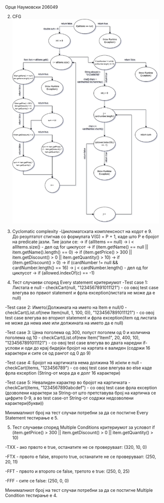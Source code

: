 Орце Наумовски 206049 

2. CFG
![Control Flow Graph](images/cfg.png)

3. Cyclomatic complexity
-Цикломатската комплексност на кодот е 9. До резултатот стигнав со формулата V(G) = P + 1,
 каде што P е бројот на predicate јазли. Тие јазли се:
 -> if (allItems == null)
 -> i < allItems.size() - дел од for циклусот
 -> if (item.getName() == null || item.getName().length() == 0)
 -> if (item.getPrice() > 300 || item.getDiscount() > 0 || item.getQuantity() > 10)
 -> if (item.getDiscount() > 0)
 -> if (cardNumber != null && cardNumber.length() == 16)
 -> j < cardNumber.length()  - дел од for циклусот
 -> if (allowed.indexOf(c) == -1)

4. Тест случаеви според Every statement критериумот
-Test case 1: Листата e null - 
 checkCart(null, "1234567891011121") - со овој test case влегува во првиот statement 
и фрла exception(листата не може да е null)

-Test case 2: Името/Должината на името на Item е null/0 - 
 checkCart(List.of(new Item(null, 1, 100, 0)), "1234567891011121") - со овој test case
влегува во вториот statement и фрла exception(item oд листата не може да нема име или 
должината на името да е null)

-Test case 3: Цена поголема од 300, попуст поголем од 0 и количина поголема од 10 -
 checkCart(List.of(new Item("Item1", 20, 400, 10), "1234567891011121") - со овој test case
влегува во двата наредни if-услови и оди до крај бидејќи бројот на картата е валиден
(содржи 16 карактери и сите се од рангот од 0 до 9)

-Test case 4: Бројот на картичката нема должина 16 и/или е null -
 checkCart(items, "123456789") - со овој test case влегува во else каде фрла exception
 (String-от мора да е долг 16 карактери)

-Test case 5: Невалиден карактер во бројот на картичката - 
 checkCart(items, "1234567890abcdef") -  со овој test case фрла exception (дозволени
 карактери за String-от што претставува број на картичка се цифрите 0-9, а во test case-от
 String-от содржи недозволени карактери(букви))

Минималниот број на тест случаи потребни за да се постигне Every Statement тестирање е 5.

5. Тест случаеви според Multiple Conditions критериумот за условот
if (item.getPrice() > 300 || item.getDiscount() > 0 || item.getQuantity() > 10)

-TXX - ако првото е true, останатите не се проверуваат: (320, 10, 0)

-FTX - првото е false, второто true, останатите не се проверуваат: (250, 20, 11)

-FFT - првото и второто се false, третото е true: (250, 0, 25)

-FFF - сите се false: (250, 0, 0)

Минималниот број на тест случаи потребни за да се постигне Multiple Condition тестирање е 4.
